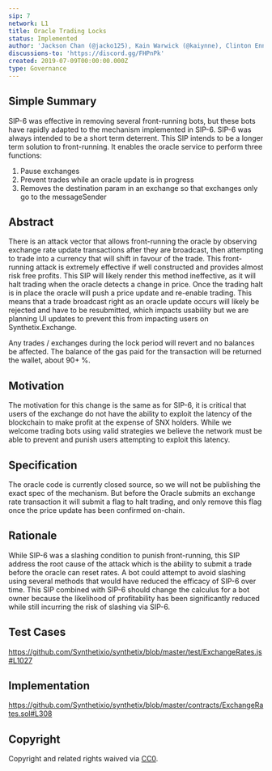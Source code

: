 ```yaml
---
sip: 7
network: L1
title: Oracle Trading Locks
status: Implemented
author: 'Jackson Chan (@jacko125), Kain Warwick (@kaiynne), Clinton Ennis (@hav-noms)'
discussions-to: 'https://discord.gg/FHPnPk'
created: 2019-07-09T00:00:00.000Z
type: Governance
---
```


## Simple Summary
<!--"If you can't explain it simply, you don't understand it well enough." Provide a simplified and layman-accessible explanation of the SIP.-->
SIP-6 was effective in removing several front-running bots, but these bots have rapidly adapted to the mechanism implemented in SIP-6. SIP-6 was always intended to be a short term deterrent. This SIP intends to be a longer term solution to front-running. It enables the oracle service to perform three functions:
1. Pause exchanges
2. Prevent trades while an oracle update is in progress
3. Removes the destination param in an exchange so that exchanges only go to the messageSender

## Abstract
<!--A short (~200 word) description of the technical issue being addressed.-->
There is an attack vector that allows front-running the oracle by observing exchange rate update transactions after they are broadcast, then attempting to trade into a currency that will shift in favour of the trade. This front-running attack is extremely effective if well constructed and provides almost risk free profits. This SIP will likely render this method ineffective, as it will halt trading when the oracle detects a change in price. Once the trading halt is in place the oracle will push a price update and re-enable trading. This means that a trade broadcast right as an oracle update occurs will likely be rejected and have to be resubmitted, which impacts usability but we are planning UI updates to prevent this from impacting users on Synthetix.Exchange.

Any trades / exchanges during the lock period will revert and no balances be affected. The balance of the gas paid for the transaction will be returned the wallet, about 90+ %. 

## Motivation
<!--The motivation is critical for SIPs that want to change Synthetix. It should clearly explain why the existing protocol specification is inadequate to address the problem that the SIP solves. SIP submissions without sufficient motivation may be rejected outright.-->
The motivation for this change is the same as for SIP-6, it is critical that users of the exchange do not have the ability to exploit the latency of the blockchain to make profit at the expense of SNX holders. While we welcome trading bots using valid strategies we believe the network must be able to prevent and punish users attempting to exploit this latency.

## Specification
<!--The technical specification should describe the syntax and semantics of any new feature.-->
The oracle code is currently closed source, so we will not be publishing the exact spec of the mechanism. But before the Oracle submits an exchange rate transaction it will submit a flag to halt trading, and only remove this flag once the price update has been confirmed on-chain.

## Rationale
<!--The rationale fleshes out the specification by describing what motivated the design and why particular design decisions were made. It should describe alternate designs that were considered and related work, e.g. how the feature is supported in other languages. The rationale may also provide evidence of consensus within the community, and should discuss important objections or concerns raised during discussion.-->
While SIP-6 was a slashing condition to punish front-running, this SIP address the root cause of the attack which is the ability to submit a trade before the oracle can reset rates. A bot could attempt to avoid slashing using several methods that would have reduced the efficacy of SIP-6 over time. This SIP combined with SIP-6 should change the calculus for a bot owner because the likelihood of profitability has been significantly reduced while still incurring the risk of slashing via SIP-6.

## Test Cases
<!--Test cases for an implementation are mandatory for SIPs but can be included with the implementation..-->
https://github.com/Synthetixio/synthetix/blob/master/test/ExchangeRates.js#L1027

## Implementation
<!--The implementations must be completed before any SIP is given status "Implemented", but it need not be completed before the SIP is "Approved". While there is merit to the approach of reaching consensus on the specification and rationale before writing code, the principle of "rough consensus and running code" is still useful when it comes to resolving many discussions of API details.-->
https://github.com/Synthetixio/synthetix/blob/master/contracts/ExchangeRates.sol#L308

## Copyright
Copyright and related rights waived via [CC0](https://creativecommons.org/publicdomain/zero/1.0/).
